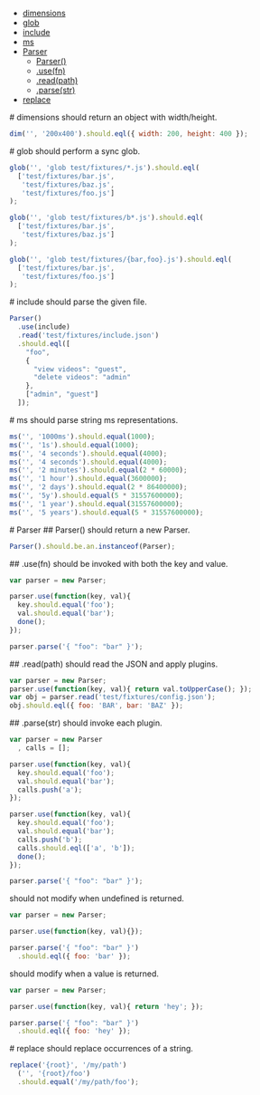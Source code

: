   - [dimensions](#dimensions)
  - [glob](#glob)
  - [include](#include)
  - [ms](#ms)
  - [Parser](#parser)
    - [Parser()](#parser)
    - [.use(fn)](#usefn)
    - [.read(path)](#readpath)
    - [.parse(str)](#parsestr)
  - [replace](#replace)
<a name="" />
 
<a name="dimensions" />
# dimensions
should return an object with width/height.

```js
dim('', '200x400').should.eql({ width: 200, height: 400 });
```

<a name="glob" />
# glob
should perform a sync glob.

```js
glob('', 'glob test/fixtures/*.js').should.eql(
  ['test/fixtures/bar.js',
   'test/fixtures/baz.js',
   'test/fixtures/foo.js']
);

glob('', 'glob test/fixtures/b*.js').should.eql(
  ['test/fixtures/bar.js',
   'test/fixtures/baz.js']
);

glob('', 'glob test/fixtures/{bar,foo}.js').should.eql(
  ['test/fixtures/bar.js',
   'test/fixtures/foo.js']
);
```

<a name="include" />
# include
should parse the given file.

```js
Parser()
  .use(include)
  .read('test/fixtures/include.json')
  .should.eql([
    "foo",
    {
      "view videos": "guest",
      "delete videos": "admin"
    },
    ["admin", "guest"]
  ]);
```

<a name="ms" />
# ms
should parse string ms representations.

```js
ms('', '1000ms').should.equal(1000);
ms('', '1s').should.equal(1000);
ms('', '4 seconds').should.equal(4000);
ms('', '4 seconds').should.equal(4000);
ms('', '2 minutes').should.equal(2 * 60000);
ms('', '1 hour').should.equal(3600000);
ms('', '2 days').should.equal(2 * 86400000);
ms('', '5y').should.equal(5 * 31557600000);
ms('', '1 year').should.equal(31557600000);
ms('', '5 years').should.equal(5 * 31557600000);
```

<a name="parser" />
# Parser
<a name="parser" />
## Parser()
should return a new Parser.

```js
Parser().should.be.an.instanceof(Parser);
```

<a name="usefn" />
## .use(fn)
should be invoked with both the key and value.

```js
var parser = new Parser;

parser.use(function(key, val){
  key.should.equal('foo');
  val.should.equal('bar');
  done();
});

parser.parse('{ "foo": "bar" }');
```

<a name="readpath" />
## .read(path)
should read the JSON and apply plugins.

```js
var parser = new Parser;
parser.use(function(key, val){ return val.toUpperCase(); });
var obj = parser.read('test/fixtures/config.json');
obj.should.eql({ foo: 'BAR', bar: 'BAZ' });
```

<a name="parsestr" />
## .parse(str)
should invoke each plugin.

```js
var parser = new Parser
  , calls = [];

parser.use(function(key, val){
  key.should.equal('foo');
  val.should.equal('bar');
  calls.push('a');
});

parser.use(function(key, val){
  key.should.equal('foo');
  val.should.equal('bar');
  calls.push('b');
  calls.should.eql(['a', 'b']);
  done();
});

parser.parse('{ "foo": "bar" }');
```

should not modify when undefined is returned.

```js
var parser = new Parser;

parser.use(function(key, val){});

parser.parse('{ "foo": "bar" }')
  .should.eql({ foo: 'bar' });
```

should modify when a value is returned.

```js
var parser = new Parser;

parser.use(function(key, val){ return 'hey'; });

parser.parse('{ "foo": "bar" }')
  .should.eql({ foo: 'hey' });
```

<a name="replace" />
# replace
should replace occurrences of a string.

```js
replace('{root}', '/my/path')
  ('', '{root}/foo')
  .should.equal('/my/path/foo');
```


